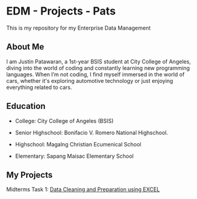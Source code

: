 # EDM - Projects - Pats
This is my repository for my Enterprise Data Management

## About Me
I am Justin Patawaran, a 1st-year BSIS student at City College of Angeles, diving into the world of coding and constantly learning new programming languages. When I’m not coding, I find myself immersed in the world of cars, whether it's exploring automotive technology or just enjoying everything related to cars.

## Education
- College: City College of Angeles (BSIS)

- Senior Highschool: Bonifacio V. Romero National Highschool.

- Highschool: Magalng Christian Ecumenical School

- Elementary: Sapang Maisac Elementary School

## My Projects
Midterms Task 1: [Data Cleaning and Preparation using EXCEL](Midterm%20Task%201/README.md)
